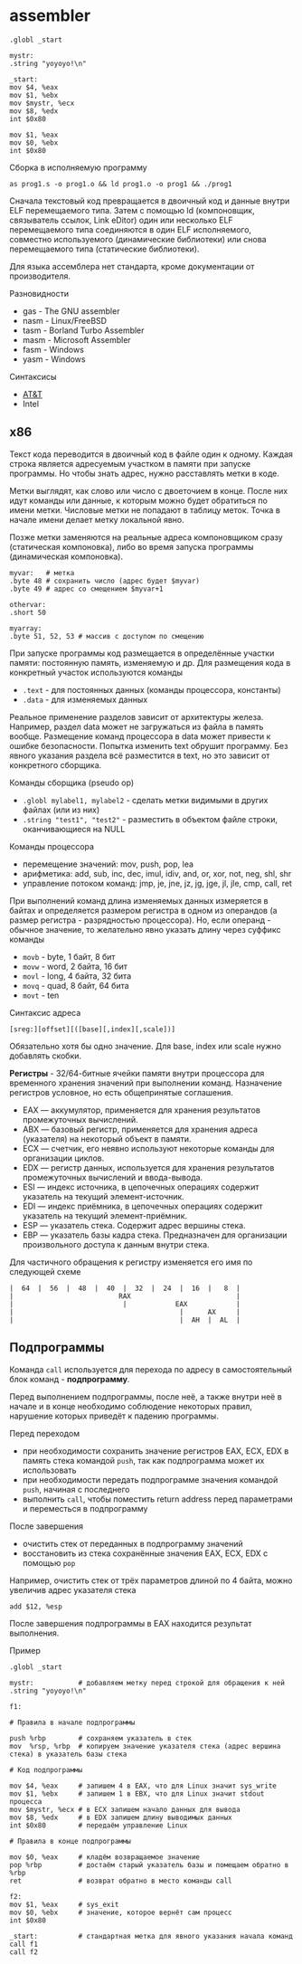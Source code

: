 # assembler

```assembly
.globl _start

mystr:
.string "yoyoyo!\n"

_start:
mov $4, %eax
mov $1, %ebx
mov $mystr, %ecx
mov $8, %edx
int $0x80

mov $1, %eax
mov $0, %ebx
int $0x80
```

Сборка в исполняемую программу

    as prog1.s -o prog1.o && ld prog1.o -o prog1 && ./prog1

Сначала текстовый код превращается в двоичный код и данные внутри ELF перемещаемого типа. Затем с помощью ld (компоновщик, связыватель ссылок, Link eDitor) один или несколько ELF перемещаемого типа соединяются в один ELF исполняемого, совместно используемого (динамические библиотеки) или снова перемещаемого типа (статические библиотеки).

Для языка ассемблера нет стандарта, кроме документации от производителя.

Разновидности

- gas - The GNU assembler
- nasm - Linux/FreeBSD
- tasm - Borland Turbo Assembler
- masm - Microsoft Assembler
- fasm - Windows
- yasm - Windows

Синтаксисы

- [AT&T](https://en.wikibooks.org/wiki/X86_Assembly/GNU_assembly_syntax)
- Intel

## x86

Текст кода переводится в двоичный код в файле один к одному. Каждая строка является адресуемым участком в памяти при запуске программы. Но чтобы знать адрес, нужно расставлять метки в коде.

Метки выглядят, как слово или число с двоеточием в конце. После них идут команды или данные, к которым можно будет обратиться по имени метки. Числовые метки не попадают в таблицу меток. Точка в начале имени делает метку локальной явно.

Позже метки заменяются на реальные адреса компоновщиком сразу (статическая компоновка), либо во время запуска программы (динамическая компоновка).

```assembly
myvar:   # метка
.byte 48 # сохранить число (адрес будет $myvar)
.byte 49 # адрес со смещением $myvar+1

othervar:
.short 50

myarray:
.byte 51, 52, 53 # массив с доступом по смещению
```

При запуске программы код размещается в определённые участки памяти: постоянную память, изменяемую и др. Для размещения кода в конкретный участок используются команды

- `.text` - для постоянных данных (команды процессора, константы)
- `.data` - для изменяемых данных

Реальное применение разделов зависит от архитектуры железа. Например, раздел data может не загружаться из файла в память вообще. Размещение команд процессора в data может привести к ошибке безопасности. Попытка изменить text обрушит программу. Без явного указания раздела всё разместится в text, но это зависит от конкретного сборщика.

Команды сборщика (pseudo op)

- `.globl mylabel1, mylabel2` - сделать метки видимыми в других файлах (или из них)
- `.string "test1", "test2"` - разместить в объектом файле строки, оканчивающиеся на NULL

Команды процессора

- перемещение значений: mov, push, pop, lea
- арифметика: add, sub, inc, dec, imul, idiv, and, or, xor, not, neg, shl, shr
- управление потоком команд: jmp, je, jne, jz, jg, jge, jl, jle, cmp, call, ret

При выполнений команд длина изменяемых данных измеряется в байтах и определяется размером регистра в одном из операндов (а размер регистра - разрядностью процессора). Но, если операнд - обычное значение, то желательно явно указать длину через суффикс команды

- `movb` - byte, 1 байт, 8 бит
- `movw` - word, 2 байта, 16 бит
- `movl` - long, 4 байта, 32 бита
- `movq` - quad, 8 байт, 64 бита
- `movt` - ten

Синтаксис адреса

```
[sreg:][offset][([base][,index][,scale])]
```

Обязательно хотя бы одно значение. Для base, index или scale нужно добавлять скобки.


**Регистры** - 32/64-битные ячейки памяти внутри процессора для временного хранения значений при выполнении команд. Назначение регистров условное, но есть общепринятые соглашения.

- EAX — аккумулятор, применяется для хранения результатов промежуточных вычислений.
- ABX — базовый регистр, применяется для хранения адреса (указателя) на некоторый объект в памяти.
- ECX — счетчик, его неявно используют некоторые команды для организации циклов.
- EDX — регистр данных, используется для хранения результатов промежуточных вычислений и ввода-вывода.
- ESI — индекс источника, в цепочечных операциях содержит указатель на текущий элемент-источник.
- EDI — индекс приёмника, в цепочечных операциях содержит указатель на текущий элемент-приёмник.
- ESP — указатель стека. Содержит адрес вершины стека.
- EBP — указатель базы кадра стека. Предназначен для организации произвольного доступа к данным внутри стека.

Для частичного обращения к регистру изменяется его имя по следующей схеме

```
|  64  |  56  |  48  |  40  |  32  |  24  |  16  |   8  |
|                          RAX                          |
|                           |            EAX            |
|                                         |      AX     |
|                                         |  AH  |  AL  |
```

## Подпрограммы

Команда `call` используется для перехода по адресу в самостоятельный блок команд - **подпрограмму**.

Перед выполнением подпрограммы, после неё, а также внутри неё в начале и в конце необходимо соблюдение некоторых правил, нарушение которых приведёт к падению программы.

Перед переходом

- при необходимости сохранить значение регистров EAX, ECX, EDX в память стека командой `push`, так как подпрограмма может их использовать
- при необходимости передать подпрограмме значения командой `push`, начиная с последнего
- выполнить `call`, чтобы поместить return address перед параметрами и переместься в подпрограмму

После завершения

- очистить стек от переданных в подпрограмму значений
- восстановить из стека сохранённые значения EAX, ECX, EDX с помощью `pop`

Например, очистить стек от трёх параметров длиной по 4 байта, можно увеличив адрес указателя стека

    add $12, %esp

После завершения подпрограммы в EAX находится результат выполнения.

Пример

```assembly
.globl _start

mystr:           # добавляем метку перед строкой для обращения к ней
.string "yoyoyo!\n"

f1:

# Правила в начале подпрограммы

push %rbp        # сохраняем указатель в стек
mov  %rsp, %rbp  # копируем значение указателя стека (адрес вершина стека) в указатель базы стека

# Код подпрограммы

mov $4, %eax     # запишем 4 в EAX, что для Linux значит sys_write
mov $1, %ebx     # запишем 1 в EBX, что для Linux значит stdout процесса
mov $mystr, %ecx # в ECX запишем начало данных для вывода
mov $8, %edx     # в EDX запишем длину выводимых данных
int $0x80        # передаём управление Linux

# Правила в конце подпрограммы

mov $0, %eax     # кладём возвращаемое значение
pop %rbp         # достаём старый указатель базы и помещаем обратно в %rbp
ret              # возврат обратно в место команды call

f2:
mov $1, %eax     # sys_exit
mov $0, %ebx     # значение, которое вернёт сам процесс
int $0x80

_start:          # стандартная метка для явного указания начала команд
call f1
call f2
```



